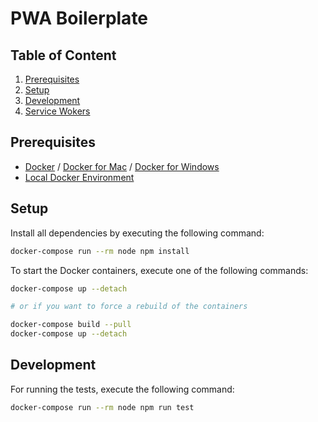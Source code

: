 # PWA Boilerplate

## Table of Content

1. [Prerequisites](#prerequisites)
2. [Setup](#setup)
3. [Development](#development)
4. [Service Wokers](/service-worker.md)

## Prerequisites

- [Docker](https://www.docker.com) / [Docker for Mac](https://docs.docker.com/docker-for-mac/) / [Docker for Windows](https://docs.docker.com/docker-for-windows/)
- [Local Docker Environment](https://github.com/aboutbits/local-environment)

## Setup

Install all dependencies by executing the following command:

```bash
docker-compose run --rm node npm install
```


To start the Docker containers, execute one of the following commands:

```bash
docker-compose up --detach

# or if you want to force a rebuild of the containers

docker-compose build --pull
docker-compose up --detach
```

## Development

For running the tests, execute the following command:

```bash
docker-compose run --rm node npm run test
```
